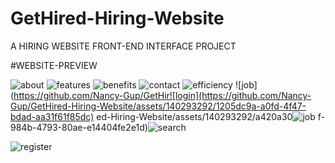 # GetHired-Hiring-Website

A HIRING WEBSITE FRONT-END INTERFACE PROJECT

#WEBSITE-PREVIEW

![about](https://github.com/Nancy-Gup/GetHired-Hiring-Website/assets/140293292/54db3def-a7ee-4dda-8b3f-2f561a7151ac)
![features](https://github.com/Nancy-Gup/GetHired-Hiring-Website/assets/140293292/b7df3807-483a-47db-9295-7d3cff6efcd2)
![benefits](https://github.com/Nancy-Gup/GetHired-Hiring-Website/assets/140293292/7a20df42-f87c-436d-aa04-276b8181c44b)
![contact](https://github.com/Nancy-Gup/GetHired-Hiring-Website/assets/140293292/cd02c719-2cc7-4b40-b7ff-4c8523e63ca0)
![efficiency](https://github.com/Nancy-Gup/GetHired-Hiring-Website/assets/140293292/fdc2c1e6-8d54-4b26-b2e0-ea38bc50d934)
![job](https://github.com/Nancy-Gup/GetHir![login](https://github.com/Nancy-Gup/GetHired-Hiring-Website/assets/140293292/1205dc9a-a0fd-4f47-bdad-aa31f61f85dc)
ed-Hiring-Website/assets/140293292/a420a30![job](https://github.com/Nancy-Gup/GetHired-Hiring-Website/assets/140293292/9ec8e566-9a96-4ea1-9120-bfa8001b7964)
f-984b-4793-80ae-e14404fe2e1d)![search](https://github.com/Nancy-Gup/GetHired-Hiring-Website/assets/140293292/3636a7b3-0663-4f9b-892c-bda17c86f10e)

![register](https://github.com/Nancy-Gup/GetHired-Hiring-Website/assets/140293292/8e8cc6d8-18a8-4340-819e-26c3a9738596)
